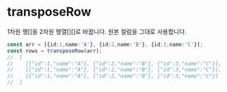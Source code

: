 # transposeRow

1차원 행[]을 2차원 행열[][]로 바꿉니다. 원본 컬럼을 그대로 사용합니다.

```ts
const arr = [{id:1,name:'A'}, {id:2,name:'B'}, {id:3,name:'C'}];
const rows = transposeRow(arr);
//  [
//    [{"id":1,"name":"A"}, {"id":2,"name":"B"}, {"id":3,"name":"C"}],
//    [{"id":1,"name":"A"}, {"id":2,"name":"B"}, {"id":3,"name":"C"}],
//    [{"id":1,"name":"A"}, {"id":2,"name":"B"}, {"id":3,"name":"C"}]
//  ]
```